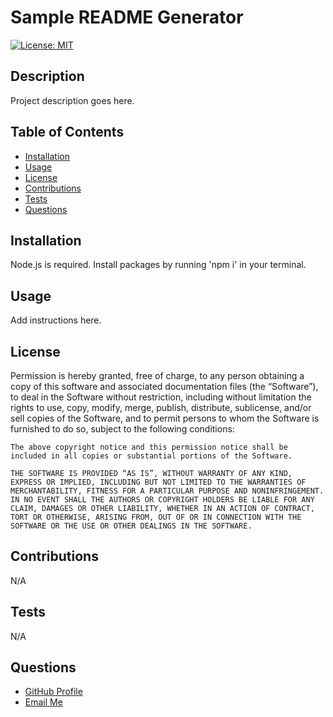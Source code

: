 # Sample README Generator

 [![License: MIT](https://img.shields.io/badge/License-MIT-yellow.svg)](https://opensource.org/licenses/MIT)

  ## Description

  Project description goes here.

  ## Table of Contents 
  
  - [Installation](#installation)
  - [Usage](#usage)
  - [License](#license)
  - [Contributions](#contributions)
  - [Tests](#tests)
  - [Questions](#questions)
  
  ## Installation

  Node.js is required. Install packages by running 'npm i' in your terminal.

  ## Usage
  
  Add instructions here.
  
  ## License
  
  Permission is hereby granted, free of charge, to any person obtaining a copy of this software and associated documentation files (the “Software”), to deal in the Software without restriction, including without limitation the rights to use, copy, modify, merge, publish, distribute, sublicense, and/or sell copies of the Software, and to permit persons to whom the Software is furnished to do so, subject to the following conditions:

    The above copyright notice and this permission notice shall be included in all copies or substantial portions of the Software.
    
    THE SOFTWARE IS PROVIDED “AS IS”, WITHOUT WARRANTY OF ANY KIND, EXPRESS OR IMPLIED, INCLUDING BUT NOT LIMITED TO THE WARRANTIES OF MERCHANTABILITY, FITNESS FOR A PARTICULAR PURPOSE AND NONINFRINGEMENT. IN NO EVENT SHALL THE AUTHORS OR COPYRIGHT HOLDERS BE LIABLE FOR ANY CLAIM, DAMAGES OR OTHER LIABILITY, WHETHER IN AN ACTION OF CONTRACT, TORT OR OTHERWISE, ARISING FROM, OUT OF OR IN CONNECTION WITH THE SOFTWARE OR THE USE OR OTHER DEALINGS IN THE SOFTWARE.
  
  ## Contributions
  
 N/A
  
  ## Tests
  
  N/A
  
  ## Questions
  
  * <a href ="https://github.com/rujainemena/"> GitHub Profile</a> 
  * <a href ="mailto:rujainemena@yahoo.com"> Email Me </a>
